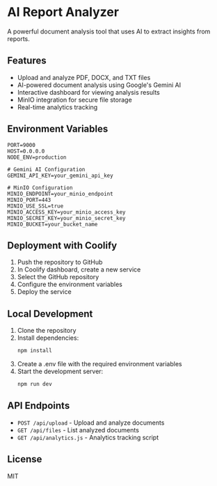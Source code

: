 # AI Report Analyzer

A powerful document analysis tool that uses AI to extract insights from reports.

## Features

- Upload and analyze PDF, DOCX, and TXT files
- AI-powered document analysis using Google's Gemini AI
- Interactive dashboard for viewing analysis results
- MinIO integration for secure file storage
- Real-time analytics tracking

## Environment Variables

```env
PORT=9000
HOST=0.0.0.0
NODE_ENV=production

# Gemini AI Configuration
GEMINI_API_KEY=your_gemini_api_key

# MinIO Configuration
MINIO_ENDPOINT=your_minio_endpoint
MINIO_PORT=443
MINIO_USE_SSL=true
MINIO_ACCESS_KEY=your_minio_access_key
MINIO_SECRET_KEY=your_minio_secret_key
MINIO_BUCKET=your_bucket_name
```

## Deployment with Coolify

1. Push the repository to GitHub
2. In Coolify dashboard, create a new service
3. Select the GitHub repository
4. Configure the environment variables
5. Deploy the service

## Local Development

1. Clone the repository
2. Install dependencies:
   ```bash
   npm install
   ```
3. Create a .env file with the required environment variables
4. Start the development server:
   ```bash
   npm run dev
   ```

## API Endpoints

- `POST /api/upload` - Upload and analyze documents
- `GET /api/files` - List analyzed documents
- `GET /api/analytics.js` - Analytics tracking script

## License

MIT